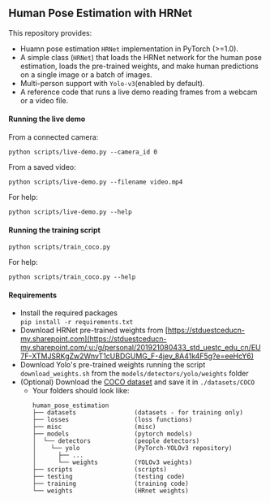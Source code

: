 ##  Human Pose Estimation with HRNet

This repository provides:
- Huamn pose estimation ``HRNet`` implementation in PyTorch (>=1.0).
- A simple class (``HRNet``) that loads the HRNet network for the human pose estimation, loads the pre-trained weights,
 and make human predictions on a single image or a batch of images.
- Multi-person support with ``Yolo-v3``(enabled by default).  
- A reference code that runs a live demo reading frames from a webcam or a video file.
 

#### Running the live demo

From a connected camera:
```
python scripts/live-demo.py --camera_id 0
```
From a saved video:
```
python scripts/live-demo.py --filename video.mp4
```

For help:
```
python scripts/live-demo.py --help
```

#### Running the training script

```
python scripts/train_coco.py
```

For help:
```
python scripts/train_coco.py --help
```

#### Requirements

- Install the required packages    
 ``pip install -r requirements.txt``
- Download HRNet pre-trained weights from 
[https://stduestceducn-my.sharepoint.com](https://stduestceducn-my.sharepoint.com/:u:/g/personal/201921080433_std_uestc_edu_cn/EU7F-XTMJSRKgZw2WnvT1cUBDGUMG_F-4jev_8A41k4F5g?e=eeHcY6)
- Download Yolo's pre-trained weights running the script ``download_weights.sh`` from the ``models/detectors/yolo/weights`` folder
- (Optional) Download the [COCO dataset](http://cocodataset.org/#download) and save it in ``./datasets/COCO``
    - Your folders should look like:
        ```
        human_pose_estimation
        ├── datasets                (datasets - for training only)
        ├── losses                  (loss functions)
        ├── misc                    (misc)
        ├── models                  (pytorch models)
        │  └── detectors            (people detectors)
        │    └── yolo               (PyTorch-YOLOv3 repository)
        │      ├── ...
        │      └── weights          (YOLOv3 weights)
        ├── scripts                 (scripts)
        ├── testing                 (testing code)
        ├── training                (training code)
        └── weights                 (HRnet weights)
        ```
    
